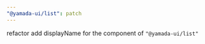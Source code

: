 ```yaml
---
"@yamada-ui/list": patch
---
```


refactor add displayName for the component of `"@yamada-ui/list"`
